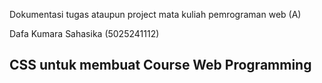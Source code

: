 Dokumentasi tugas ataupun project mata kuliah pemrograman web (A)

Dafa Kumara Sahasika (5025241112)

## CSS untuk membuat Course Web Programming

